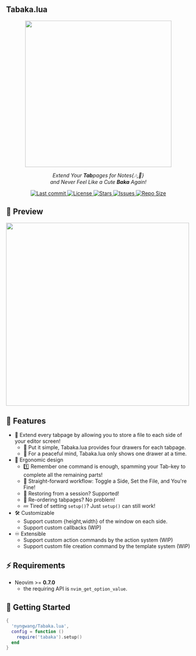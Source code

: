 Tabaka.lua
---
<div align="center">
  <img src="https://github.com/user-attachments/assets/3b812b9b-0ed9-4974-a574-3538cea38e6e" width="400">
  <p><i>Extend Your <b>Tab</b>pages for Notes{🎶,📝} <br>
    and Never Feel Like a Cute <b>Baka</b> Again!</i></p>
  <a href="https://github.com/nyngwang/tabaka.lua/pulse">
    <img alt="Last commit" src="https://img.shields.io/github/last-commit/nyngwang/tabaka.lua?style=for-the-badge&logo=starship&color=8bd5ca&logoColor=D9E0EE&labelColor=302D41"/>
  </a>
  <a href="https://github.com/nyngwang/tabaka.lua/blob/main/LICENSE">
    <img alt="License" src="https://img.shields.io/github/license/nyngwang/tabaka.lua?style=for-the-badge&logo=starship&color=ee999f&logoColor=D9E0EE&labelColor=302D41" />
  </a>
  <a href="https://github.com/nyngwang/tabaka.lua/stargazers">
    <img alt="Stars" src="https://img.shields.io/github/stars/nyngwang/tabaka.lua?style=for-the-badge&logo=starship&color=c69ff5&logoColor=D9E0EE&labelColor=302D41" />
  </a>
  <a href="https://github.com/nyngwang/tabaka.lua/issues">
    <img alt="Issues" src="https://img.shields.io/github/issues/nyngwang/tabaka.lua?style=for-the-badge&logo=bilibili&color=F5E0DC&logoColor=D9E0EE&labelColor=302D41" />
  </a>
  <a href="https://github.com/nyngwang/tabaka.lua">
    <img alt="Repo Size" src="https://img.shields.io/github/repo-size/nyngwang/tabaka.lua?color=%23DDB6F2&label=SIZE&logo=codesandbox&style=for-the-badge&logoColor=D9E0EE&labelColor=302D41" />
  </a>
</div>

## 🔭 Preview

<img src="https://github.com/user-attachments/assets/686b6320-4227-4aa8-b9ac-721c23cea846" width="500">


## 🚚 Features

- 💪 Extend every tabpage by allowing you to store a file to each side of your editor screen!
  - 📨 Put it simple, Tabaka.lua provides four drawers for each tabpage.
  - 🧘 For a peaceful mind, Tabaka.lua only shows one drawer at a time.
- 🙆 Ergonomic design
  - 1️⃣ Remember one command is enough, spamming your Tab-key to complete all the remaining parts!
  - 🧭 Straight-forward workflow: Toggle a Side, Set the File, and You're Fine!
  - 🔌 Restoring from a session? Supported!
  - 🔀 Re-ordering tabpages? No problem!
  - 💤 Tired of setting `setup()`? Just `setup()` can still work!
- 🛠️ Customizable
  - Support custom {height,width} of the window on each side.
  - Support custom callbacks (WIP)
- ♾️ Extensible
  - Support custom action commands by the action system (WIP)
  - Support custom file creation command by the template system (WIP)

## ⚡️ Requirements

- Neovim >= **0.7.0**
  - the requiring API is `nvim_get_option_value`.

## 🚀 Getting Started

```lua
{
  'nyngwang/Tabaka.lua',
  config = function ()
    require('tabaka').setup()
  end
}
```
